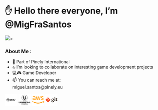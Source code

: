 <h1>✋ Hello there everyone, I’m @MigFraSantos</h1>
<div><img src="https://pinely.eu/_next/image?url=https%3A%2F%2Fpinely-strapi-files.s3.eu-west-3.amazonaws.com%2Flogo_0bda874db4.png&w=128&q=75"</div>>
<div>
<h3>About Me :</h3>
<ul>
<li>👾 Part of Pinely International</li>
<li>🔝 I’m looking to collaborate on interesting game development projects</li>
<li>💻🎮 Game Developer</li>
<li>📫 You can reach me at: 
<br>  miguel.santos@pinely.eu</li>
</ul>

<div>
<img src="https://github.com/devicons/devicon/blob/master/icons/unity/unity-original-wordmark.svg"  title="Material UI" alt="Material UI" width="40" height="40"/> 
<img src="https://github.com/devicons/devicon/blob/master/icons/unrealengine/unrealengine-original-wordmark.svg" title="React" alt="React" width="40" height="40"/> 
<img src="https://github.com/devicons/devicon/blob/master/icons/amazonwebservices/amazonwebservices-plain-wordmark.svg" title="AWS" alt="AWS" width="40" height="40"/> 
<img src="https://github.com/devicons/devicon/blob/master/icons/git/git-original-wordmark.svg" title="Git" alt="Git" width="40" height="40"/>
</div>
